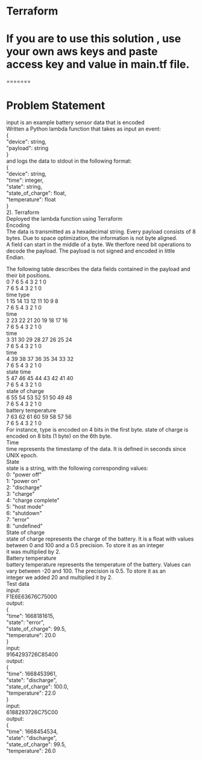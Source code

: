 # Terraform
# If you are to use this solution , use your own aws keys and paste access key and value in main.tf file.
=======
# Problem Statement 

input is an example battery sensor data that is encoded <br>
Written a Python lambda function that takes as input an event:<br>
{<br>
 "device": string,<br>
 "payload": string<br>
}<br>
and logs the data to stdout in the following format:<br>
{<br>
 "device": string,<br>
 "time": integer,<br>
 "state": string,<br>
 "state_of_charge": float,<br>
 "temperature": float<br>
}<br>
2). Terraform<br>
Deployed the lambda function using Terraform<br>
Encoding<br>
The data is transmitted as a hexadecimal string. Every payload consists of 8 bytes. Due to space optimization, the information is not byte aligned. <br>
A field can start in the middle of a byte. We therfore need bit operations to decode the payload. The payload is not signed and encoded in little <br>
Endian.<br>

The following table describes the data fields contained in the payload and their bit positions.<br>
0 7 6 5 4 3 2 1 0<br>
7 6 5 4 3 2 1 0<br>
time type<br>
1 15 14 13 12 11 10 9 8<br>
7 6 5 4 3 2 1 0<br>
time<br>
2 23 22 21 20 19 18 17 16<br>
7 6 5 4 3 2 1 0<br>
time<br>
3 31 30 29 28 27 26 25 24<br>
7 6 5 4 3 2 1 0<br>
time<br>
4 39 38 37 36 35 34 33 32<br>
7 6 5 4 3 2 1 0<br>
state time<br>
5 47 46 45 44 43 42 41 40<br>
7 6 5 4 3 2 1 0<br>
state of charge<br>
6 55 54 53 52 51 50 49 48<br>
7 6 5 4 3 2 1 0<br>
battery temperature<br>
7 63 62 61 60 59 58 57 56<br>
7 6 5 4 3 2 1 0<br>
For instance, type is encoded on 4 bits in the first byte. state of charge is encoded on 8 bits (1 byte) on the 6th byte.<br>
Time<br>
time represents the timestamp of the data. It is defined in seconds since UNIX epoch.<br>
State<br>
state is a string, with the following corresponding values:<br>
0: "power off"<br>
1: "power on"<br>
2: "discharge"<br>
3: "charge"<br>
4: "charge complete"<br>
5: "host mode"<br>
6: "shutdown"<br>
7: "error"<br>
8: "undefined"<br>
State of charge<br>
state of charge represents the charge of the battery. It is a float with values between 0 and 100 and a 0.5 precision. To store it as an integer <br>
it was multiplied by 2.<br>
Battery temperature<br>
battery temperature represents the temperature of the battery. Values can vary between -20 and 100. The precision is 0.5. To store it as an <br>
integer we added 20 and multiplied it by 2.<br>
Test data<br>
input:<br>
F1E6E63676C75000<br>
output:<br>
{<br>
 "time": 1668181615,<br>
 "state": "error",<br>
 "state_of_charge": 99.5,<br>
 "temperature": 20.0<br>
}<br>
input:<br>
9164293726C85400<br>
output:<br>
{<br>
 "time": 1668453961,<br>
 "state": "discharge",<br>
 "state_of_charge": 100.0,<br>
 "temperature": 22.0<br>
}<br>
input:<br>
6188293726C75C00<br>
output:<br>
{<br>
 "time": 1668454534,<br>
 "state": "discharge",<br>
 "state_of_charge": 99.5,<br>
 "temperature": 26.0<br>
<br>

